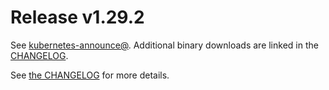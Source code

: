 # Release v1.29.2

See [kubernetes-announce@](https://groups.google.com/forum/#!forum/kubernetes-announce). Additional binary downloads are linked in the [CHANGELOG](https://github.com/kubernetes/kubernetes/blob/master/CHANGELOG/CHANGELOG-1.29.md).

See [the CHANGELOG](https://github.com/kubernetes/kubernetes/blob/master/CHANGELOG/CHANGELOG-1.29.md) for more details.



